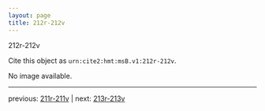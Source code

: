 ```yaml
---
layout: page
title: 212r-212v
---
```


212r-212v

Cite this object as `urn:cite2:hmt:msB.v1:212r-212v`.

No image available. 



---

previous: [211r-211v](../211r-211v/) | next: [213r-213v](../213r-213v/)